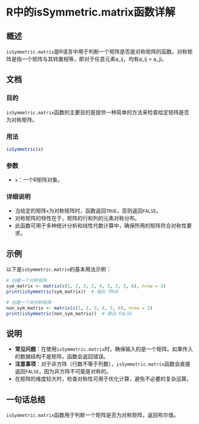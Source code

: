 <!--
Meta Description: # R中的isSymmetric.matrix函数详解 ## 概述 `isSymmetric.matrix`是R语言中用于判断一个矩阵是否是对称矩阵的函数。对称矩阵是指一个矩阵与其转置相等，即对于任意元素a_ij，均有a_ij = a_ji。 ## 文档 ### 目的 `isSymmetric.ma...
Meta Keywords: issymmetric, matrix, false, true, sym_matrix
-->

# R中的isSymmetric.matrix函数详解

## 概述
`isSymmetric.matrix`是R语言中用于判断一个矩阵是否是对称矩阵的函数。对称矩阵是指一个矩阵与其转置相等，即对于任意元素a_ij，均有a_ij = a_ji。

## 文档
### 目的
`isSymmetric.matrix`函数的主要目的是提供一种简单的方法来检查给定矩阵是否为对称矩阵。

### 用法
```R
isSymmetric(x)
```

### 参数
- `x`：一个R矩阵对象。

### 详细说明
- 当给定的矩阵`x`为对称矩阵时，函数返回`TRUE`，否则返回`FALSE`。
- 对称矩阵的特性在于，矩阵的行和列的元素对称分布。
- 此函数可用于多种统计分析和线性代数计算中，确保所用的矩阵符合对称性要求。

## 示例
以下是`isSymmetric.matrix`的基本用法示例：

```R
# 创建一个对称矩阵
sym_matrix <- matrix(c(1, 2, 3, 2, 4, 5, 3, 5, 6), nrow = 3)
print(isSymmetric(sym_matrix))  # 输出 TRUE

# 创建一个非对称矩阵
non_sym_matrix <- matrix(c(1, 2, 3, 4, 5, 6), nrow = 2)
print(isSymmetric(non_sym_matrix))  # 输出 FALSE
```

## 说明
- **常见问题**：在使用`isSymmetric.matrix`时，确保输入的是一个矩阵。如果传入的数据结构不是矩阵，函数会返回错误。
- **注意事项**：对于非方阵（行数不等于列数），`isSymmetric.matrix`函数会直接返回`FALSE`，因为非方阵不可能是对称的。
- 在矩阵的维度较大时，检查对称性可用于优化计算，避免不必要的复杂运算。

## 一句话总结
`isSymmetric.matrix`函数用于判断一个矩阵是否为对称矩阵，返回布尔值。